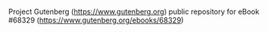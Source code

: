 Project Gutenberg (https://www.gutenberg.org) public repository for
eBook #68329 (https://www.gutenberg.org/ebooks/68329)
